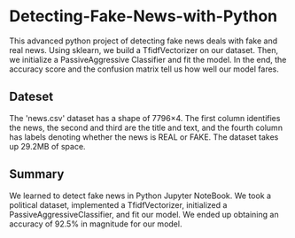 # Detecting-Fake-News-with-Python
This advanced python project of detecting fake news deals with fake and real news. Using sklearn, we build a TfidfVectorizer on our dataset. Then, we initialize a PassiveAggressive Classifier and fit the model. In the end, the accuracy score and the confusion matrix tell us how well our model fares.

## Dateset
The 'news.csv' dataset has a shape of 7796×4. The first column identifies the news, the second and third are the title and text, and the fourth column has labels denoting whether the news is REAL or FAKE. The dataset takes up 29.2MB of space.


## Summary
We learned to detect fake news in Python Jupyter NoteBook. We took a political dataset, implemented a TfidfVectorizer, initialized a PassiveAggressiveClassifier, and fit our model. We ended up obtaining an accuracy of 92.5% in magnitude for our model.
